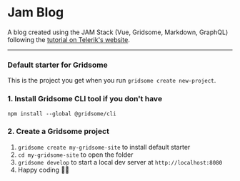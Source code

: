 # Jam Blog

A blog created using the JAM Stack (Vue, Gridsome, Markdown, GraphQL) following the [tutorial on Telerik's website](https://www.telerik.com/blogs/building-a-blog-with-vue-and-markdown-using-gridsome).

---

### Default starter for Gridsome

This is the project you get when you run `gridsome create new-project`.

### 1. Install Gridsome CLI tool if you don't have

`npm install --global @gridsome/cli`

### 2. Create a Gridsome project

1. `gridsome create my-gridsome-site` to install default starter
2. `cd my-gridsome-site` to open the folder
3. `gridsome develop` to start a local dev server at `http://localhost:8080`
4. Happy coding 🎉🙌
